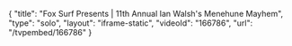 {
    "title": "Fox Surf Presents | 11th Annual Ian Walsh's Menehune Mayhem",
    "type": "solo",
    "layout": "iframe-static",
    "videoId": "166786",
    "url": "\/tvpembed\/166786"
}